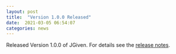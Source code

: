 ```yaml
---
layout: post
title:  "Version 1.0.0 Released"
date:  2021-03-05 06:54:07
categories: news
---
```


Released Version 1.0.0 of JGiven. For details see the [release notes](https://github.com/TNG/JGiven/releases/tag/v1.0.0).

[jgiven-gh]: https://github.com/TNG/JGiven
[jgiven]:    https://jgiven.org
